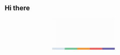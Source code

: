 ## Hi there

<div align="center" >
    <img src="img/movie.gif" width=200 heigth=auto align="center">
</div>
